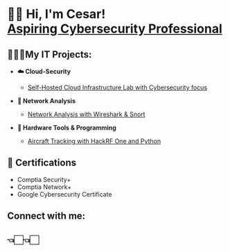 <h1>👋🏻 Hi, I'm Cesar! <br/><a href="linkedin.com/in/cesar-sandoval-683b39293">Aspiring Cybersecurity Professional</a></h1>

<h2>👨🏻‍💻My IT Projects:</h2>


- <b>☁️ Cloud-Security</b>
  - [Self-Hosted Cloud Infrastructure Lab with Cybersecurity focus](https://github.com/ChefCS/Cloud-Security-Home-Lab)


- <b>🛜 Network Analysis</b>
  - [Network Analysis with Wireshark & Snort](https://github.com/ChefCS/Network-Traffic-Monitoring-with-Snort-and-Wireshark)


- <b>📡 Hardware Tools & Programming</b>
  - [Aircraft Tracking with HackRF One and Python](https://github.com/ChefCS/Simulated-Digital-Forensics-Investigation)
    

<h2>📄 Certifications</h2>

- Comptia Security+
- Comptia Network+
- Google Cybersecurity Certificate



<h2>  Connect with me:</h2>


<h2>👈🏻👈🏻</h2>


[twitter]: https://x.com/Chef__CS
[linkedin]:https://www.linkedin.com/in/cesar-sandoval-683b39293?lipi=urn%3Ali%3Apage%3Ad_flagship3_profile_view_base_contact_details%3BPyBMZUHZR%2F22YIrIuFppXg%3D%3D


<!--
**joshmadakor1/joshmadakor1** is a ✨ _special_ ✨ repository because its `README.md` (this file) appears on your GitHub profile.

Here are some ideas to get you started:

- 🔭 I’m currently working on ...
- 🌱 I’m currently learning ...
- 👯 I’m looking to collaborate on ...
- 🤔 I’m looking for help with ...
- 💬 Ask me about ...
- 📫 How to reach me: ...
- 😄 Pronouns: ...
- ⚡ Fun fact: ...
-->
